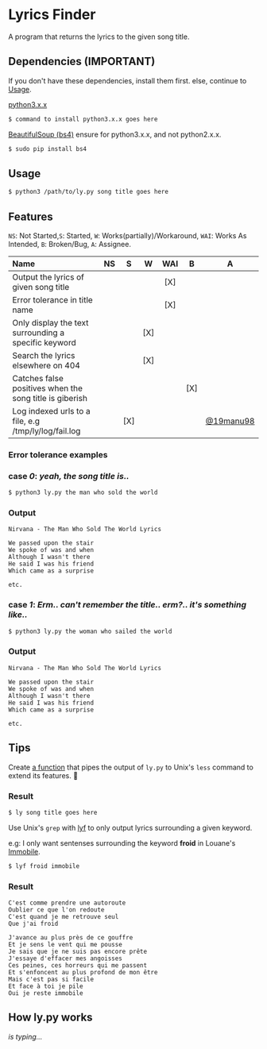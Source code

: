# Lyrics Finder

A program that returns the lyrics to the given song title.

## Dependencies (IMPORTANT)

If you don't have these dependencies, install them first. else, continue to [Usage](#Usage).

[python3.x.x](https://www.python.org/downloads/)

```bash
$ command to install python3.x.x goes here
```

[BeautifulSoup (bs4)](https://www.crummy.com/software/BeautifulSoup/bs4/doc/) ensure for python3.x.x, and not python2.x.x.

```bash
$ sudo pip install bs4
```

## Usage

```bash
$ python3 /path/to/ly.py song title goes here
```

## Features

`NS`: Not Started,`S`: Started, `W`: Works(partially)/Workaround, `WAI`: Works As Intended, `B`: Broken/Bug, `A`: Assignee.

| Name                                                    | NS | S   | W   | WAI | B   | A                                        |
|:--------------------------------------------------------|:--:|:---:|-----|:---:|:---:|------------------------------------------|
| Output the lyrics of given song title                   |    |     |     | [X] |     |                                          |
| Error tolerance in title name                           |    |     |     | [X] |     |                                          |
| Only display the text surrounding a specific keyword    |    |     | [X] |     |     |                                          |
| Search the lyrics elsewhere on 404                      |    |     | [X] |     |     |                                          |
| Catches false positives when the song title is giberish |    |     |     |     | [X] |                                          |
| Log indexed urls to a file, e.g /tmp/ly/log/fail.log    |    | [X] |     |     |     | [@19manu98](https://github.com/19manu98) |



### Error tolerance examples
### case _0_: *yeah, the song title is..*

```bash 
$ python3 ly.py the man who sold the world
```

### Output
```
Nirvana - The Man Who Sold The World Lyrics 

We passed upon the stair
We spoke of was and when
Although I wasn't there
He said I was his friend
Which came as a surprise

etc.
```

### case _1_: *Erm.. can't remember the title.. erm?.. it's something like..*

```bash 
$ python3 ly.py the woman who sailed the world
```

### Output
```
Nirvana - The Man Who Sold The World Lyrics 

We passed upon the stair
We spoke of was and when
Although I wasn't there
He said I was his friend
Which came as a surprise

etc.
```

## Tips

Create [a function](https://github.com/tati-z/.dotfiles/blob/577c4d310f86aea17908ec4c01372a456345b5f6/.alias#L54 "change to correct path") that pipes the output of `ly.py` to Unix's `less` command to extend its features. 👻
### Result

```bash
$ ly song title goes here
```

Use  Unix's `grep` with [lyf](https://github.com/tati-z/.dotfiles/blob/9095247f54d12280a3118600d65598ee78191ab9/.alias#L62) to only output lyrics surrounding a given keyword.

e.g: I only want sentenses surrounding the keyword **froid** in Louane's [Immobile](https://youtu.be/1MVl9uzdl8k "Play").

```bash
$ lyf froid immobile
```

### Result

```
C'est comme prendre une autoroute
Oublier ce que l'on redoute
C'est quand je me retrouve seul
Que j'ai froid

J'avance au plus près de ce gouffre
Et je sens le vent qui me pousse
Je sais que je ne suis pas encore prête
J'essaye d'effacer mes angoisses
Ces peines, ces horreurs qui me passent
Et s'enfoncent au plus profond de mon être
Mais c'est pas si facile
Et face à toi je pile
Oui je reste immobile
```

## How ly.py works
_is typing..._
